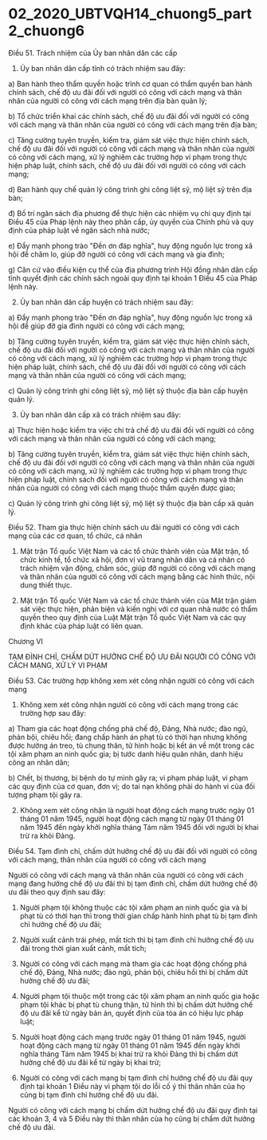 # 02_2020_UBTVQH14_chuong5_part2_chuong6
Điều 51. Trách nhiệm của Ủy ban nhân dân các cấp

1. Ủy ban nhân dân cấp tỉnh có trách nhiệm sau đây:

a) Ban hành theo thẩm quyền hoặc trình cơ quan có thẩm quyền ban hành chính sách, chế độ ưu đãi đối với người có công với cách mạng và thân nhân của người có công với cách mạng trên địa bàn quản lý;

b) Tổ chức triển khai các chính sách, chế độ ưu đãi đối với người có công với cách mạng và thân nhân của người có công với cách mạng trên địa bàn;

c) Tăng cường tuyên truyền, kiểm tra, giám sát việc thực hiện chính sách, chế độ ưu đãi đối với người có công với cách mạng và thân nhân của người có công với cách mạng, xử lý nghiêm các trường hợp vi phạm trong thực hiện pháp luật, chính sách, chế độ ưu đãi đối với người có công với cách mạng;

d) Ban hành quy chế quản lý công trình ghi công liệt sỹ, mộ liệt sỹ trên địa bàn;

đ) Bố trí ngân sách địa phương để thực hiện các nhiệm vụ chi quy định tại Điều 45 của Pháp lệnh này theo phân cấp, ủy quyền của Chính phủ và quy định của pháp luật về ngân sách nhà nước;

e) Đẩy mạnh phong trào "Đền ơn đáp nghĩa", huy động nguồn lực trong xã hội để chăm lo, giúp đỡ người có công với cách mạng và gia đình;

g) Căn cứ vào điều kiện cụ thể của địa phương trình Hội đồng nhân dân cấp tỉnh quyết định các chính sách ngoài quy định tại khoản 1 Điều 45 của Pháp lệnh này.

2. Ủy ban nhân dân cấp huyện có trách nhiệm sau đây:

a) Đẩy mạnh phong trào "Đền ơn đáp nghĩa", huy động nguồn lực trong xã hội để giúp đỡ gia đình người có công với cách mạng;

b) Tăng cường tuyên truyền, kiểm tra, giám sát việc thực hiện chính sách, chế độ ưu đãi đối với người có công với cách mạng và thân nhân của người có công với cách mạng, xử lý nghiêm các trường hợp vi phạm trong thực hiện pháp luật, chính sách, chế độ ưu đãi đối với người có công với cách mạng và thân nhân của người có công với cách mạng;

c) Quản lý công trình ghi công liệt sỹ, mộ liệt sỹ thuộc địa bàn cấp huyện quản lý.

3. Ủy ban nhân dân cấp xã có trách nhiệm sau đây:

a) Thực hiện hoặc kiểm tra việc chi trả chế độ ưu đãi đối với người có công với cách mạng và thân nhân của người có công với cách mạng;

b) Tăng cường tuyên truyền, kiểm tra, giám sát việc thực hiện chính sách, chế độ ưu đãi đối với người có công với cách mạng và thân nhân của người có công với cách mạng, xử lý nghiêm các trường hợp vi phạm trong thực hiện pháp luật, chính sách đối với người có công với cách mạng và thân nhân của người có công với cách mạng thuộc thẩm quyền được giao;

c) Quản lý công trình ghi công liệt sỹ, mộ liệt sỹ thuộc địa bàn cấp xã quản lý.

Điều 52. Tham gia thực hiện chính sách ưu đãi người có công với cách mạng của các cơ quan, tổ chức, cá nhân

1. Mặt trận Tổ quốc Việt Nam và các tổ chức thành viên của Mặt trận, tổ chức kinh tế, tổ chức xã hội, đơn vị vũ trang nhân dân và cá nhân có trách nhiệm vận động, chăm sóc, giúp đỡ người có công với cách mạng và thân nhân của người có công với cách mạng bằng các hình thức, nội dung thiết thực.

2. Mặt trận Tổ quốc Việt Nam và các tổ chức thành viên của Mặt trận giám sát việc thực hiện, phản biện và kiến nghị với cơ quan nhà nước có thẩm quyền theo quy định của Luật Mặt trận Tổ quốc Việt Nam và các quy định khác của pháp luật có liên quan.

Chương VI

TẠM ĐÌNH CHỈ, CHẤM DỨT HƯỞNG CHẾ ĐỘ ƯU ĐÃI NGƯỜI CÓ CÔNG VỚI CÁCH MẠNG, XỬ LÝ VI PHẠM

Điều 53. Các trường hợp không xem xét công nhận người có công với cách mạng

1. Không xem xét công nhận người có công với cách mạng trong các trường hợp sau đây:

a) Tham gia các hoạt động chống phá chế độ, Đảng, Nhà nước; đào ngũ, phản bội, chiêu hồi; đang chấp hành án phạt tù có thời hạn nhưng không được hưởng án treo, tù chung thân, tử hình hoặc bị kết án về một trong các tội xâm phạm an ninh quốc gia; bị tước danh hiệu quân nhân, danh hiệu công an nhân dân;

b) Chết, bị thương, bị bệnh do tự mình gây ra; vi phạm pháp luật, vi phạm các quy định của cơ quan, đơn vị; do tai nạn không phải do hành vi của đối tượng phạm tội gây ra.

2. Không xem xét công nhận là người hoạt động cách mạng trước ngày 01 tháng 01 năm 1945, người hoạt động cách mạng từ ngày 01 tháng 01 năm 1945 đến ngày khởi nghĩa tháng Tám năm 1945 đối với người bị khai trừ ra khỏi Đảng.

Điều 54. Tạm đình chỉ, chấm dứt hưởng chế độ ưu đãi đối với người có công với cách mạng, thân nhân của người có công với cách mạng

Người có công với cách mạng và thân nhân của người có công với cách mạng đang hưởng chế độ ưu đãi thì bị tạm đình chỉ, chấm dứt hưởng chế độ ưu đãi theo quy định sau đây:

1. Người phạm tội không thuộc các tội xâm phạm an ninh quốc gia và bị phạt tù có thời hạn thì trong thời gian chấp hành hình phạt tù bị tạm đình chỉ hưởng chế độ ưu đãi;

2. Người xuất cảnh trái phép, mất tích thì bị tạm đình chỉ hưởng chế độ ưu đãi trong thời gian xuất cảnh, mất tích;

3. Người có công với cách mạng mà tham gia các hoạt động chống phá chế độ, Đảng, Nhà nước; đào ngũ, phản bội, chiêu hồi thì bị chấm dứt hưởng chế độ ưu đãi;

4. Người phạm tội thuộc một trong các tội xâm phạm an ninh quốc gia hoặc phạm tội khác bị phạt tù chung thân, tử hình thì bị chấm dứt hưởng chế độ ưu đãi kể từ ngày bản án, quyết định của tòa án có hiệu lực pháp luật;

5. Người hoạt động cách mạng trước ngày 01 tháng 01 năm 1945, người hoạt động cách mạng từ ngày 01 tháng 01 năm 1945 đến ngày khởi nghĩa tháng Tám năm 1945 bị khai trừ ra khỏi Đảng thì bị chấm dứt hưởng chế độ ưu đãi kể từ ngày bị khai trừ;

6. Người có công với cách mạng bị tạm đình chỉ hưởng chế độ ưu đãi quy định tại khoản 1 Điều này vì phạm tội do lỗi cố ý thì thân nhân của họ cũng bị tạm đình chỉ hưởng chế độ ưu đãi.

Người có công với cách mạng bị chấm dứt hưởng chế độ ưu đãi quy định tại các khoản 3, 4 và 5 Điều này thì thân nhân của họ cũng bị chấm dứt hưởng chế độ ưu đãi.